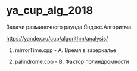 # ya_cup_alg_2018
Задачи разминочного раунда Яндекс.Алгоритма

https://yandex.ru/cup/algorithm/analysis/

1. mirrorTime.cpp - А. Время в зазеркалье

2. palindrome.cpp - B. Фактор полиндромности
